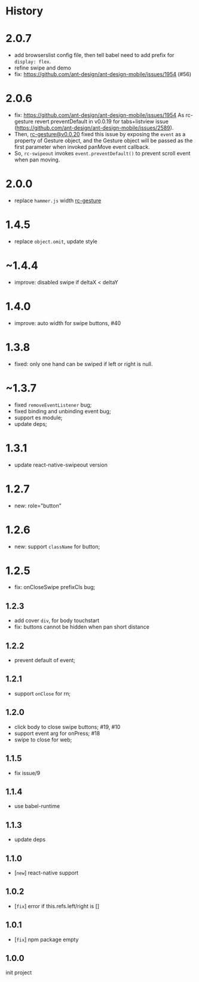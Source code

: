 # History

# 2.0.7
- add browserslist config file, then tell babel need to add prefix for `display: flex`.
- refine swipe and demo
- fix: https://github.com/ant-design/ant-design-mobile/issues/1954 (#56)

# 2.0.6

- fix: https://github.com/ant-design/ant-design-mobile/issues/1954 As rc-gesture revert preventDefault in v0.0.19 for tabs+listview issue (https://github.com/ant-design/ant-design-mobile/issues/2589).
- Then, rc-gesture@v0.0.20 fixed this issue by exposing the `event` as a property of Gesture object, and the Gesture object will be passed as the first parameter when invoked panMove event callback.
- So, `rc-swipeout` invokes `event.preventDefault()` to prevent scroll event when pan moving.

# 2.0.0

- replace `hammer.js` width [rc-gesture](https://github.com/react-component/gesture)

# 1.4.5

- replace `object.omit`, update style

# ~1.4.4

- improve: disabled swipe if deltaX < deltaY

# 1.4.0

- improve: auto width for swipe buttons, #40

# 1.3.8

- fixed: only one hand can be swiped if left or right is null.

# ~1.3.7

-  fixed `removeEventListener` bug;
-  fixed binding and unbinding event bug;
-  support es module;
-  update deps;

# 1.3.1

- update react-native-swipeout version

# 1.2.7

- new: role="button"

# 1.2.6

- new: support `className` for button;

# 1.2.5

- fix: onCloseSwipe prefixCls bug;

## 1.2.3

- add cover `div`, for body touchstart
- fix: buttons cannot be hidden when pan short distance

## 1.2.2

- prevent default of event;

## 1.2.1

- support `onClose` for rn;

## 1.2.0

- click body to close swipe buttons; #19, #10
- support event arg for onPress; #18
- swipe to close for web;

## 1.1.5

- fix issue/9

## 1.1.4

- use babel-runtime

## 1.1.3

- update deps

## 1.1.0

- [`new`] react-native support

## 1.0.2

- [`fix`] error if this.refs.left/right is []

## 1.0.1
- [`fix`] npm package empty

## 1.0.0
init project
